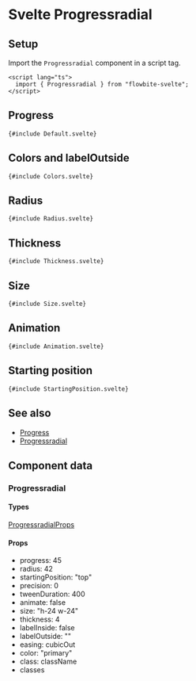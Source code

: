 # Svelte Progressradial


## Setup

Import the `Progressradial` component in a script tag.

```svelte
<script lang="ts">
  import { Progressradial } from "flowbite-svelte";
</script>
```

## Progress

```svelte
{#include Default.svelte}
```

## Colors and labelOutside

```svelte
{#include Colors.svelte}
```

## Radius

```svelte
{#include Radius.svelte}
```

## Thickness

```svelte
{#include Thickness.svelte}
```

## Size

```svelte
{#include Size.svelte}
```

## Animation

```svelte
{#include Animation.svelte}
```

## Starting position

```svelte
{#include StartingPosition.svelte}
```

## See also

- [Progress](https://flowbite-svelte.com/llm/components/progress.md)
- [Progressradial](https://flowbite-svelte.com/llm/extend/progressradial.md)

## Component data

### Progressradial

#### Types

[ProgressradialProps](https://github.com/themesberg/flowbite-svelte/blob/main/src/lib/types.ts#L1219)

#### Props

- progress: 45
- radius: 42
- startingPosition: "top"
- precision: 0
- tweenDuration: 400
- animate: false
- size: "h-24 w-24"
- thickness: 4
- labelInside: false
- labelOutside: ""
- easing: cubicOut
- color: "primary"
- class: className
- classes

